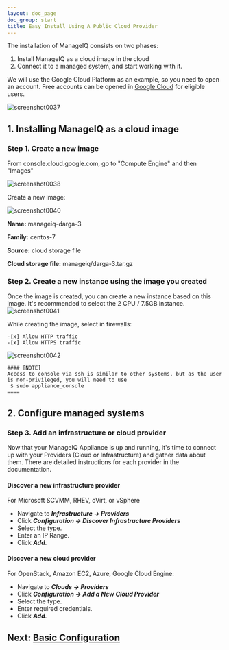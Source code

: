 ```yaml
---
layout: doc_page
doc_group: start
title: Easy Install Using A Public Cloud Provider
---
```

The installation of ManageIQ consists on two phases:

 1. Install ManageIQ as a cloud image in the cloud
 2. Connect it to a managed system, and start working with it.

We will use the Google Cloud Platform as an example, so you need to open an account. Free accounts can be opened in [Google Cloud](https://console.cloud.google.com/freetrial) for eligible users.

![screenshot0037](/assets/images/docs/screenshot_0037.png)

## 1. Installing ManageIQ as a cloud image ##
### Step 1. Create a new image ###
From console.cloud.google.com, go to "Compute Engine" and then "Images"

![screenshot0038](/assets/images/docs/screenshot_0038.png)

Create a new image:

![screenshot0040](/assets/images/docs/screenshot_0040.png)

**Name:** manageiq-darga-3

**Family:** centos-7

**Source:** cloud storage file

**Cloud storage file:** manageiq/darga-3.tar.gz

### Step 2. Create a new instance using the image you created

Once the image is created, you can create a new instance based on this
image. It's recommended to select the 2 CPU / 7.5GB instance.
![screenshot0041](/assets/images/docs/screenshot_0041.png)

While creating the image, select in firewalls:
~~~~
-[x] Allow HTTP traffic
-[x] Allow HTTPS traffic
~~~~

![screenshot0042](/assets/images/docs/screenshot_0042.png)

```
#### [NOTE]
Access to console via ssh is similar to other systems, but as the user is non-privileged, you will need to use
 $ sudo appliance_console
====
```
## 2. Configure managed systems
### Step 3. Add an infrastructure or cloud provider ###

Now that your ManageIQ Appliance is up and running, it's time to connect up with your Providers (Cloud or Infrastructure) and gather data about them. There are detailed instructions for each provider in the documentation.

#### Discover a new infrastructure provider

For Microsoft SCVMM, RHEV, oVirt, or vSphere

 * Navigate to ***Infrastructure → Providers***
 * Click ***Configuration → Discover Infrastructure Providers***
 * Select the type.
 * Enter an IP Range.
 * Click ***Add***.


#### Discover a new cloud provider

For OpenStack, Amazon EC2, Azure, Google Cloud Engine:

 * Navigate to ***Clouds → Providers***
 * Click ***Configuration → Add a New Cloud Provider***
 * Select the type.
 * Enter required credentials.
 * Click ***Add***.

## Next: [Basic Configuration](/docs/get-started/basic-configuration)

